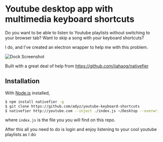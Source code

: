 # Youtube desktop app with multimedia keyboard shortcuts

Do you want to be able to listen to Youtube playlists without switching to your browser tab?
Want to skip a song with your keyboard shortcuts?

I do, and I’ve created an electron wrapper to help me with this problem.

![Dock Screenshot](https://raw.githubusercontent.com/adyz/youtube-keyboard-shortcuts/master/Screen.Shot.2016-02-25.at.5.08.54.PM.png)


Built with a great deal of help from https://github.com/jiahaog/nativefier


## Installation

With [Node.js](https://nodejs.org/) installed,

```bash
$ npm install nativefier -g
$ git clone https://github.com/adyz/youtube-keyboard-shortcuts 
$ nativefier http://youtube.com --inject ./index.js ~/Desktop --overwrite
```
where `index.js` is the file you you will find on this repo.


After this all you need to do is login and enjoy listening to your cool youtube playlists as I do
